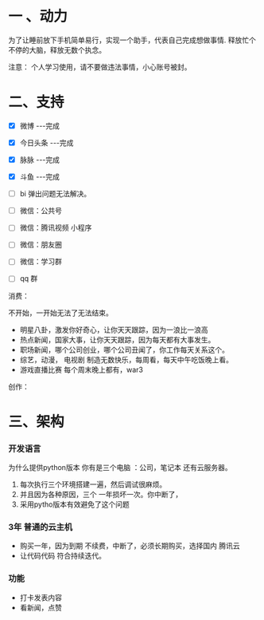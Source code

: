 # 一  、动力
 为了让睡前放下手机简单易行，实现一个助手，代表自己完成想做事情.
 释放忙个不停的大脑，释放无数个执念。

 注意：
 个人学习使用，请不要做违法事情，小心账号被封。

# 二、支持

  - [x]  微博   ---完成

  - [x] 今日头条 ---完成
  - [x]  脉脉  ---完成
  - [x]  斗鱼  ---完成
  - [ ]  bi  弹出问题无法解决。


  - [ ] 微信：公共号
  - [ ] 微信：腾讯视频 小程序
  - [ ] 微信：朋友圈
  - [ ] 微信：学习群
  - [ ]  qq 群


消费：

不开始，一开始无法了无法结束。
- 明星八卦，激发你好奇心，让你天天跟踪，因为一浪比一浪高
- 热点新闻，国家大事，让你天天跟踪，因为每天都有大事发生。
- 职场新闻，哪个公司创业，哪个公司丑闻了，你工作每天关系这个。
- 综艺，动漫， 电视剧 制造无数快乐，每周看，每天中午吃饭晚上看。
- 游戏直播比赛 每个周末晚上都有，war3


创作：




# 三、架构

### 开发语言
为什么提供python版本
你有是三个电脑 ：公司，笔记本 还有云服务器。
1. 每次执行三个环境搭建一遍，然后调试很麻烦。
2. 并且因为各种原因，三个 一年损坏一次。你中断了，
3. 采用pytho版本有效避免了这个问题
###  3年 普通的云主机 
- 购买一年，因为到期 不续费，中断了，必须长期购买，选择国内 腾讯云
- 让代码代码 符合持续迭代。

### 功能
- 打卡发表内容
- 看新闻，点赞


